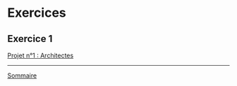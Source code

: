 # Exercices

## Exercice 1

[Projet n°1 : Architectes](./../Projets/Projets.md)

___________

[Sommaire](./../README.md)